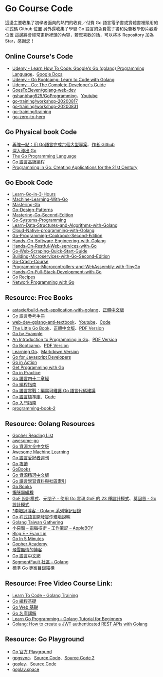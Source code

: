 # Go Course Code
 這邊主要收集了初學者面向的熱門的收費／付費 Go 語言電子書或實體書裡頭用的程式碼 Github 位置
 另外還收集了學習 Go 語言的免費電子書和免費教學影片觀看位置
 這邊將會經常更新裡頭的內容，若您喜歡的話，可以將本 Repository 加為 Star，感謝您！

## Online Course's Code
- [Udemy - Learn How To Code: Google's Go (golang) Programming Language](https://github.com/GoesToEleven/GolangTraining)、[Google Docs](https://docs.google.com/document/d/1ckYpi6hcRkaBUEk975f54oGsHYHu7GhzOk7-nOrkNxo/edit#)
- [Udemy - Go Bootcamp: Learn to Code with Golang](https://github.com/inancgumus/learngo)
- [Udemy - Go: The Complete Developer's Guide](https://github.com/StephenGrider/GoCasts)
- [GoesToEleven/golang-web-dev](https://github.com/GoesToEleven/golang-web-dev)
- [gshanbhag525/GoProgramming](https://github.com/gshanbhag525/GoProgramming)、[Youtube](https://www.youtube.com/channel/UCs6nmQViDpUw0nuIx9c_WvA)
- [go-training/workshop-20200817](https://github.com/go-training/workshop-20200817)
- [go-training/workshop-20200831](https://github.com/go-training/workshop-20200831)
- [go-training/training](https://github.com/go-training/training)
- [go-zero-to-hero](https://github.com/jensoncs/go-zero-to-hero)

## Go Physical book Code
- [再強一點：用 Go語言完成六個大型專案](https://github.com/go-programming-tour-book)、[作者 Github](https://github.com/eddycjy/)
- [深入淺出 Go](https://github.com/headfirstgo)
- [The Go Programming Language](https://github.com/adonovan/gopl.io/)
- [Go 語言高級編程](https://github.com/chai2010/advanced-go-programming-book)
- [Programming in Go: Creating Applications for the 21st Century](https://github.com/misheska/goeg)

## Go Ebook Code
- [Learn-Go-in-3-Hours](https://github.com/PacktPublishing/Learn-Go-in-3-Hours)
- [Machine-Learning-With-Go](https://github.com/PacktPublishing/Machine-Learning-With-Go)
- [Mastering-Go](https://github.com/PacktPublishing/Mastering-Go)
- [Go-Design-Patterns](https://github.com/PacktPublishing/Go-Design-Patterns)
- [Mastering-Go-Second-Edition](https://github.com/PacktPublishing/Mastering-Go-Second-Edition)
- [Go-Systems-Programming](https://github.com/PacktPublishing/Go-Systems-Programming)
- [Learn-Data-Structures-and-Algorithms-with-Golang](https://github.com/PacktPublishing/Learn-Data-Structures-and-Algorithms-with-Golang)
- [Cloud-Native-programming-with-Golang](https://github.com/PacktPublishing/Cloud-Native-programming-with-Golang)
- [Go-Programming-Cookbook-Second-Edition](https://github.com/PacktPublishing/Go-Programming-Cookbook-Second-Edition)
- [Hands-On-Software-Engineering-with-Golang](https://github.com/PacktPublishing/Hands-On-Software-Engineering-with-Golang)
- [Hands-On-Restful-Web-services-with-Go](https://github.com/PacktPublishing/Hands-On-Restful-Web-services-with-Go)
- [Go-Web-Scraping-Quick-Start-Guide](https://github.com/PacktPublishing/Go-Web-Scraping-Quick-Start-Guide)
- [Building-Microservices-with-Go-Second-Edition](https://github.com/PacktPublishing/Building-Microservices-with-Go-Second-Edition)
- [Go-Crash-Course](https://github.com/PacktPublishing/Go-Crash-Course)
- [Programming-Microcontrollers-and-WebAssembly-with-TinyGo](https://github.com/PacktPublishing/Programming-Microcontrollers-and-WebAssembly-with-TinyGo)
- [Hands-On-Full-Stack-Development-with-Go](https://github.com/PacktPublishing/Hands-On-Full-Stack-Development-with-Go)
- [Go Recipes](https://github.com/apress/go-recipes)
- [Network Programming with Go](https://github.com/apress/network-prog-with-go)

## Resource: Free Books
- [astaxie/build-web-application-with-golang](https://github.com/astaxie/build-web-application-with-golang)、[正體中文版](https://github.com/astaxie/build-web-application-with-golang/blob/master/zh-tw/preface.md)
- [Go 語言參考手冊](https://github.com/saberuster/Go-Language-Specification)
- [web-dev-golang-anti-textbook](https://github.com/thewhitetulip/web-dev-golang-anti-textbook/)、[Youtube](https://www.youtube.com/playlist?list=PL41psiCma00wgiTKkAZwJiwtLTdcyEyc4)、[Code](https://github.com/thewhitetulip/Tasks)
- [The Little Go Book](https://github.com/karlseguin/the-little-go-book)、[正體中文版](https://github.com/kevingo/the-little-go-book)、[PDF Version](https://www.openmymind.net/assets/go/go.pdf)
- [Go by Example](https://gobyexample.com/)
- [An Introduction to Programming in Go](http://www.golang-book.com/books/intro)、[PDF Version](http://www.golang-book.com/public/pdf/gobook.pdf)
- [Go Bootcamp](http://www.golangbootcamp.com/book)、[PDF Version](https://www.softcover.io/download/88e295ad/GoBootcamp/ebooks/GoBootcamp.pdf)
- [Learning Go](https://www.miek.nl/go/)、[Markdown Version](https://github.com/miekg/learninggo)
- [Go for Javascript Developers](https://github.com/pazams/go-for-javascript-developers)
- [Go in Action](https://www.manning.com/books/go-in-action#toc)
- [Get Programming with Go](https://www.manning.com/books/get-programming-with-go#toc)
- [Go in Practice](https://www.manning.com/books/go-in-practice#toc)
- [Go 語言四十二章經](https://github.com/ffhelicopter/Go42)
- [Go 編程指南](https://github.com/chai2010/go2-book)
- [Go 語言實戰：編寫可維護 Go 語言代碼建議](https://github.com/llitfkitfk/go-best-practice)
- [Go 語言標準庫](http://books.studygolang.com/The-Golang-Standard-Library-by-Example/)、[Code](https://github.com/polaris1119/The-Golang-Standard-Library-by-Example)
- [Go 入門指南](https://github.com/unknwon/the-way-to-go_ZH_CN)
- [programming-book-2](https://github.com/EvanLi/programming-book-2/tree/master/Go)

## Resource: Golang Resources
- [Gopher Reading List](https://github.com/enocom/gopher-reading-list)
- [awesome-go](https://github.com/avelino/awesome-go)
- [Go 資源大全中文版](https://github.com/jobbole/awesome-go-cn)
- [Awesome Machine Learning](https://github.com/josephmisiti/awesome-machine-learning#go)
- [Go 語言愛好者週刊](https://github.com/polaris1119/golangweekly)
- [Go 夜讀](https://github.com/talkgo/night)
- [GoBooks](https://github.com/dariubs/GoBooks)
- [Go 資源精選中文版](https://github.com/chai2010/awesome-go-zh)
- [Go 語言學習資料與社區索引](https://github.com/Unknwon/go-study-index)
- [Go Books](https://github.com/golang/go/wiki/Books)
- [懶咪學編程](https://c.lanmit.com/bianchengkaifa/go/)
- [GoF 設計模式](https://github.com/qiualiang/gof)、[元閏子 - 使用 Go 實現 GoF 的 23 種設計模式](https://www.zhihu.com/column/c_1179706510757838848)、[莫回首 - Go 設計模式](https://www.zhihu.com/column/mohuishou)
- [*李培冠博客 - Golang 系列筆記目錄](https://lpgit.com/p/115)
- [Go 程式語言開發實作環境說明](https://gist.github.com/doggy8088/622fe1d8901c646f97f8cb9901023e39?fbclid=IwAR0u02UlpoySOT55j-tC3Z0tCJyXi45WxkWpNKHWYBmRI-pIpcYIFKwOjx0)
- [Golang Taiwan Gathering](https://github.com/golangtw/GolangTaiwanGathering)
- [小惡魔 – 電腦技術 – 工作筆記 – AppleBOY](https://blog.wu-boy.com/)
- [Blog E - Evan Lin](http://www.evanlin.com/)
- [Go In 5 Minutes](https://www.goin5minutes.com/screencasts/)
- [Gopher Academy](https://www.youtube.com/c/GopherAcademy)
- [飛雪無情的博客](https://www.flysnow.org/)
- [Go 語言中文網](https://studygolang.com/)
- [SegmentFault 社區 - Golang](https://segmentfault.com/t/golang)
- [標準 Go 專案目錄結構](https://github.com/golang-standards/project-layout)

## Resource: Free Video Course Link:
- [Learn To Code - Golang Training](https://www.youtube.com/playlist?list=PLSak_q1UXfPrI6D67NF8ajfeJ6f7MH83S)
- [Go 編程基礎](https://github.com/Unknwon/go-fundamental-programming)
- [Go Web 基礎](https://github.com/Unknwon/go-web-foundation)
- [Go 名庫講解](https://github.com/Unknwon/go-rock-libraries-showcases)
- [Learn Go Programming - Golang Tutorial for Beginners](https://youtu.be/YS4e4q9oBaU)
- [Golang: How to create a JWT authenticated REST APIs with Golang](https://www.youtube.com/playlist?list=PLiCVMw2RdtGcZt0bTRHxxUyTbJ8JR_i7y)

## Resource: Go Playground
- [Go 官方 Playground](https://play.golang.org/)
- [gpgsync](https://gpgsync.herokuapp.com/)、[Source Code](https://github.com/syumai/gpgsync)、[Source Code 2](https://github.com/syumai/go-playground-custom)
- [goplay](https://goplay.tools/)、[Source Code](https://github.com/x1unix/go-playground)
- [goplay.space](https://goplay.space)
